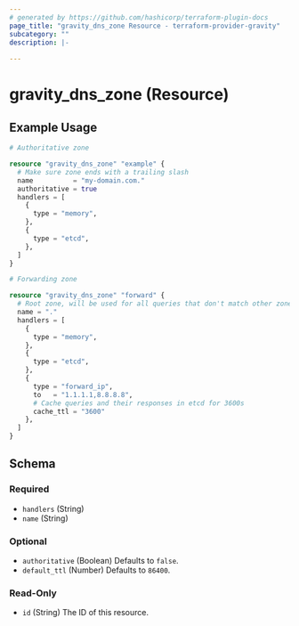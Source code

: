 ```yaml
---
# generated by https://github.com/hashicorp/terraform-plugin-docs
page_title: "gravity_dns_zone Resource - terraform-provider-gravity"
subcategory: ""
description: |-
  
---
```


# gravity_dns_zone (Resource)



## Example Usage

```terraform
# Authoritative zone

resource "gravity_dns_zone" "example" {
  # Make sure zone ends with a trailing slash
  name          = "my-domain.com."
  authoritative = true
  handlers = [
    {
      type = "memory",
    },
    {
      type = "etcd",
    },
  ]
}

# Forwarding zone

resource "gravity_dns_zone" "forward" {
  # Root zone, will be used for all queries that don't match other zones
  name = "."
  handlers = [
    {
      type = "memory",
    },
    {
      type = "etcd",
    },
    {
      type = "forward_ip",
      to   = "1.1.1.1,8.8.8.8",
      # Cache queries and their responses in etcd for 3600s
      cache_ttl = "3600"
    },
  ]
}
```

<!-- schema generated by tfplugindocs -->
## Schema

### Required

- `handlers` (String)
- `name` (String)

### Optional

- `authoritative` (Boolean) Defaults to `false`.
- `default_ttl` (Number) Defaults to `86400`.

### Read-Only

- `id` (String) The ID of this resource.
